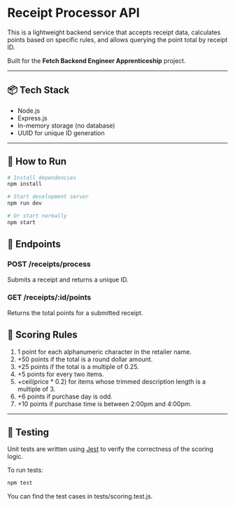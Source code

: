 # Receipt Processor API

This is a lightweight backend service that accepts receipt data, calculates points based on specific rules, and allows querying the point total by receipt ID.

Built for the **Fetch Backend Engineer Apprenticeship** project.

---

## 📦 Tech Stack

- Node.js
- Express.js
- In-memory storage (no database)
- UUID for unique ID generation

---

## 🚀 How to Run

```bash
# Install dependencies
npm install

# Start development server
npm run dev

# Or start normally
npm start
```

## 🔄 Endpoints

### POST /receipts/process

Submits a receipt and returns a unique ID.

### GET /receipts/:id/points

Returns the total points for a submitted receipt.

## 🧮 Scoring Rules

1. 1 point for each alphanumeric character in the retailer name.
2. +50 points if the total is a round dollar amount.
3. +25 points if the total is a multiple of 0.25.
4. +5 points for every two items.
5. +ceil(price * 0.2) for items whose trimmed description length is a multiple of 3.
6. +6 points if purchase day is odd.
7. +10 points if purchase time is between 2:00pm and 4:00pm.

---

## 🧪 Testing

Unit tests are written using [Jest](https://jestjs.io/) to verify the correctness of the scoring logic.

To run tests:

```bash
npm test
```
You can find the test cases in tests/scoring.test.js.